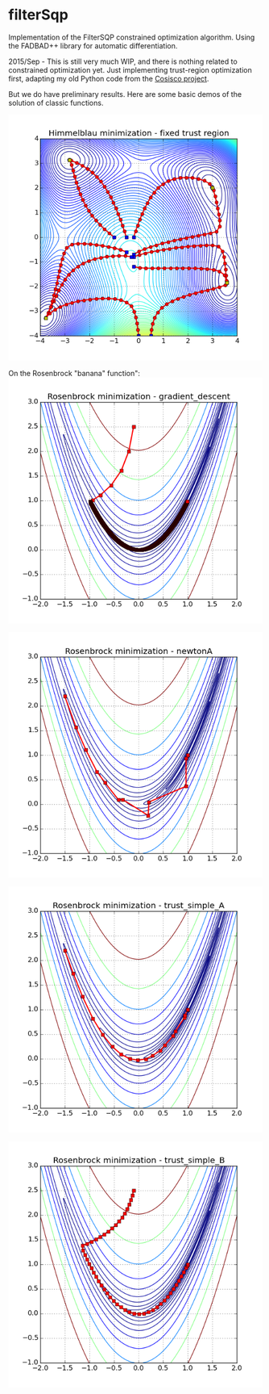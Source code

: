 # filterSqp
Implementation of the FilterSQP constrained optimization algorithm. Using the FADBAD++ library for automatic 
differentiation.

2015/Sep - This is still very much WIP, and there is nothing related to constrained optimization yet. Just implementing trust-region optimization first, adapting my old Python code from the [Cosisco project](https://github.com/nlw0/corisco).

But we do have preliminary results. Here are some basic demos of the solution of classic functions.

![Himmelblau function optimization from different starting points, using a fixed step length trust region method](https://raw.githubusercontent.com/nlw0/filterSqp/master/demo/himmelblau_min.png)

On the Rosenbrock "banana" function":
![Gradient descent, smooth but slow, too many iterations on the valley.](https://github.com/nlw0/filterSqp/blob/master/demo/gradient_descent.png)

![Newton's method. Faster but clumsy, better to have a smoother track.](https://github.com/nlw0/filterSqp/blob/master/demo/newtonA.png)

![Fixed step trust region with same starting point from Newton's method. Much smoother, following the valley.](https://github.com/nlw0/filterSqp/blob/master/demo/trust_simple_A.png)

![Fixed step trust region with same starting point from gradient descent. Very similar track, but far fewer iterations.](https://github.com/nlw0/filterSqp/blob/master/demo/trust_simple_B.png)
